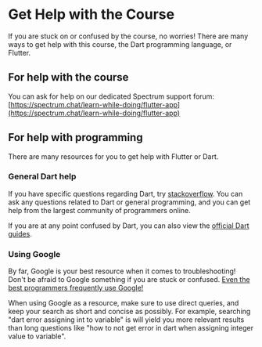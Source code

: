 # Get Help with the Course

If you are stuck on or confused by the course, no worries! There are many ways to get help with this course, the Dart programming language, or Flutter.

## For help with the course

You can ask for help on our dedicated Spectrum support forum: [https://spectrum.chat/learn-while-doing/flutter-app](https://spectrum.chat/learn-while-doing/flutter-app)

## For help with programming

There are many resources for you to get help with Flutter or Dart.

### General Dart help

If you have specific questions regarding Dart, try [stackoverflow](https://stackoverflow.com). You can ask any questions related to Dart or general programming, and you can get help from the largest community of programmers online.

If you are at any point confused by Dart, you can also view the [official Dart guides](https://dart.dev/guides).

### Using Google

By far, Google is your best resource when it comes to troubleshooting! Don't be afraid to Google something if you are stuck or confused. [Even the best programmers frequently use Google!](https://www.quora.com/Do-expert-programmers-use-Google-frequently-when-coding)

When using Google as a resource, make sure to use direct queries, and keep your search as short and concise as possibly. For example, searching "dart error assigning int to variable" is will yield you more relevant results than long questions like "how to not get error in dart when assigning integer value to variable".

